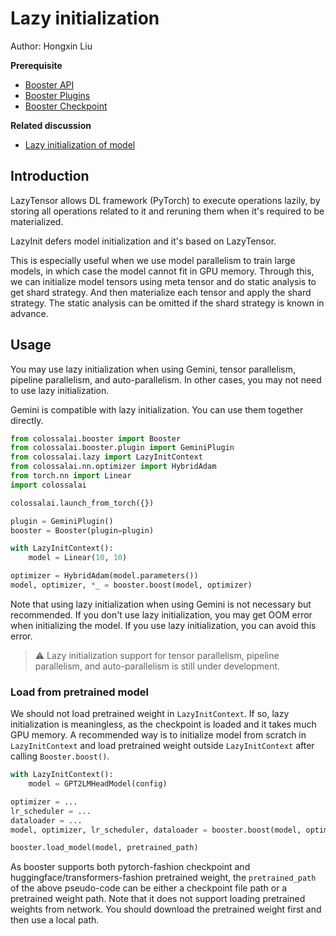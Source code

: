 # Lazy initialization

Author: Hongxin Liu

**Prerequisite**
- [Booster API](../basics/boolster_api.md)
- [Booster Plugins](../basics/boolster_plugins.md)
- [Booster Checkpoint](../basics/boolster_checkpoint.md)

**Related discussion**
- [Lazy initialization of model](https://github.com/hpcaitech/ColossalAI/discussions/3124)

## Introduction

LazyTensor allows DL framework (PyTorch) to execute operations lazily, by storing all operations related to it and reruning them when it's required to be materialized.

LazyInit defers model initialization and it's based on LazyTensor.

This is especially useful when we use model parallelism to train large models, in which case the model cannot fit in GPU memory. Through this, we can initialize model tensors using meta tensor and do static analysis to get shard strategy. And then materialize each tensor and apply the shard strategy. The static analysis can be omitted if the shard strategy is known in advance.

## Usage

You may use lazy initialization when using Gemini, tensor parallelism, pipeline parallelism, and auto-parallelism. In other cases, you may not need to use lazy initialization.

Gemini is compatible with lazy initialization. You can use them together directly.

```python
from colossalai.booster import Booster
from colossalai.booster.plugin import GeminiPlugin
from colossalai.lazy import LazyInitContext
from colossalai.nn.optimizer import HybridAdam
from torch.nn import Linear
import colossalai

colossalai.launch_from_torch({})

plugin = GeminiPlugin()
booster = Booster(plugin=plugin)

with LazyInitContext():
    model = Linear(10, 10)

optimizer = HybridAdam(model.parameters())
model, optimizer, *_ = booster.boost(model, optimizer)
```

Note that using lazy initialization when using Gemini is not necessary but recommended. If you don't use lazy initialization, you may get OOM error when initializing the model. If you use lazy initialization, you can avoid this error.

> ⚠ Lazy initialization support for tensor parallelism, pipeline parallelism, and auto-parallelism is still under development.

### Load from pretrained model

We should not load pretrained weight in `LazyInitContext`. If so, lazy initialization is meaningless, as the checkpoint is loaded and it takes much GPU memory. A recommended way is to initialize model from scratch in `LazyInitContext` and load pretrained weight outside `LazyInitContext` after calling `Booster.boost()`.

<!--- doc-test-ignore-start -->
```python
with LazyInitContext():
    model = GPT2LMHeadModel(config)

optimizer = ...
lr_scheduler = ...
dataloader = ...
model, optimizer, lr_scheduler, dataloader = booster.boost(model, optimizer, lr_scheduler, dataloader)

booster.load_model(model, pretrained_path)
```
<!--- doc-test-ignore-end -->

As booster supports both pytorch-fashion checkpoint and huggingface/transformers-fashion pretrained weight, the `pretrained_path` of the above pseudo-code can be either a checkpoint file path or a pretrained weight path. Note that it does not support loading pretrained weights from network. You should download the pretrained weight first and then use a local path.

<!-- doc-test-command: torchrun --standalone --nproc_per_node=1 lazy_init.py  -->
